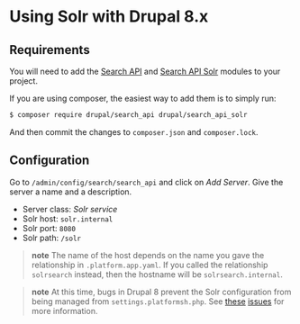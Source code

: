 # Using Solr with Drupal 8.x

## Requirements

You will need to add the [Search API](https://www.drupal.org/project/search_api) and [Search API Solr](https://www.drupal.org/project/search_api_solr) modules to your project.

If you are using composer, the easiest way to add them is to simply run:

```bash
$ composer require drupal/search_api drupal/search_api_solr
```

And then commit the changes to `composer.json` and `composer.lock`.

## Configuration

Go to `/admin/config/search/search_api` and click on *Add Server*. Give
the server a name and a description.

-   Server class: *Solr service*
-   Solr host: `solr.internal`
-   Solr port: `8080`
-   Solr path: `/solr`

> **note**
> The name of the host depends on the name you gave the relationship in `.platform.app.yaml`. If
> you called the relationship `solrsearch` instead, then the hostname will be `solrsearch.internal`.

> **note**
> At this time, bugs in Drupal 8 prevent the Solr configuration from being managed from `settings.platformsh.php`.  See [these](https://www.drupal.org/node/2682369) [issues](https://www.drupal.org/node/2744057) for more information.
